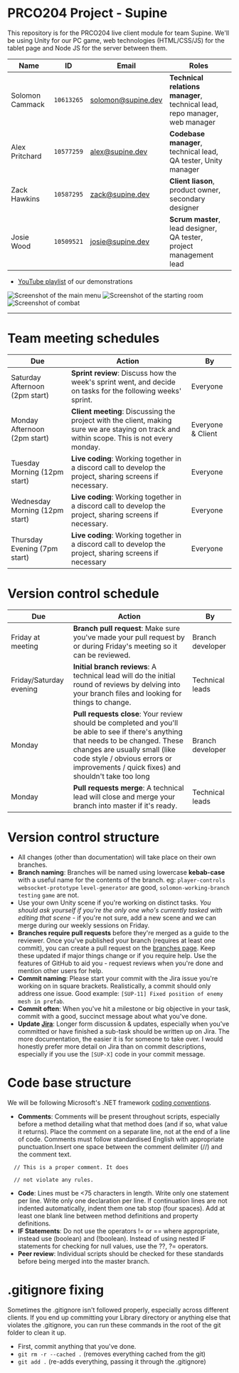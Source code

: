 # PRCO204 Project - Supine
This repository is for the PRCO204 live client module for team Supine. We'll be using Unity for our PC game, web technologies (HTML/CSS/JS) for the tablet page and Node JS for the server between them.

Name|ID|Email|Roles|
---|---|---|---
Solomon Cammack|`10613265`|solomon@supine.dev|**Technical relations manager**, technical lead, repo manager, web manager
Alex Pritchard|`10577259`|alex@supine.dev|**Codebase manager**, technical lead, QA tester, Unity manager
Zack Hawkins|`10587295`|zack@supine.dev|**Client liason**, product owner, secondary designer
Josie Wood|`10509521`|josie@supine.dev|**Scrum master**, lead designer, QA tester, project management lead


- [YouTube playlist](https://www.youtube.com/playlist?list=PL6ksOWkFD7fa1cVO3ClEAlgyDCnsfLo5C) of our demonstrations

![Screenshot of the main menu](https://media.supine.dev/screenshots/Screenshot_139.png)
![Screenshot of the starting room](https://media.supine.dev/screenshots/Screenshot_140.png)
![Screenshot of combat](https://media.supine.dev/screenshots/Screenshot_141.png)

----

# Team meeting schedules
Due|Action|By
---|---|---
Saturday Afternoon (2pm start) | **Sprint review**: Discuss how the week's sprint went, and decide on tasks for the following weeks' sprint.|Everyone
Monday Afternoon (2pm start)|**Client meeting**: Discussing the project with the client, making sure we are staying on track and within scope. This is not every monday. |Everyone & Client
Tuesday Morning (12pm start)|**Live coding**: Working together in a discord call to develop the project, sharing screens if necessary.|Everyone
Wednesday Morning (12pm start)|**Live coding**: Working together in a discord call to develop the project, sharing screens if necessary.|Everyone
Thursday Evening (7pm start)|**Live coding**: Working together in a discord call to develop the project, sharing screens if necessary|Everyone

# Version control schedule
Due|Action|By
---|---|---
Friday at meeting|**Branch pull request**: Make sure you've made your pull request by or during Friday's meeting so it can be reviewed.|Branch developer
Friday/Saturday evening|**Initial branch reviews**: A technical lead will do the initial round of reviews by delving into your branch files and looking for things to change.|Technical leads
Monday|**Pull requests close**: Your review should be completed and you'll be able to see if there's anything that needs to be changed. These changes are usually small (like code style / obvious errors or improvements / quick fixes) and shouldn't take too long|Branch developer
Monday|**Pull requests merge**: A technical lead will close and merge your branch into master if it's ready.|Technical leads

# Version control structure
- All changes (other than documentation) will take place on their own branches.
- **Branch naming**: Branches will be named using lowercase **kebab-case** with a useful name for the contents of the branch. eg: `player-controls` `websocket-prototype` `level-generator` are good, `solomon-working-branch` `testing` `game` are not.
- Use your own Unity scene if you're working on distinct tasks. *You should ask yourself if you're the only one who's currently tasked with editing that scene* - if you're not sure, add a new scene and we can merge during our weekly sessions on Friday.
- **Branches require pull requests** before they're merged as a guide to the reviewer. Once you've published your branch (requires at least one commit), you can create a pull request on the [branches page](https://github.com/Plymouth-University/prco204-supine/branches). Keep these updated if major things change or if you require help. Use the features of GitHub to aid you - request reviews when you're done and mention other users for help.
- **Commit naming**: Please start your commit with the Jira issue you're working on in square brackets. Realistically, a commit should only address one issue. Good example: `[SUP-11] Fixed position of enemy mesh in prefab`.
- **Commit often**: When you've hit a milestone or big objective in your task, commit with a good, succinct message about what you've done.
- **Update [Jira](https://jira.slmn.io/projects/SUP)**: Longer form discussion & updates, especially when you've committed or have finished a sub-task should be written up on Jira. The more documentation, the easier it is for someone to take over. I would honestly prefer more detail on Jira than on commit descriptions, especially if you use the `[SUP-X]` code in your commit message.

# Code base structure
We will be following Microsoft's .NET framework [coding conventions](https://docs.microsoft.com/en-us/dotnet/csharp/programming-guide/inside-a-program/coding-conventions).

- **Comments**: 
Comments will be present throughout scripts, especially before a method detailing what that method does (and if so, what value it returns). Place the comment on a separate line, not at the end of a line of code. Comments must follow standardised English with appropriate punctuation.Insert one space between the comment delimiter (//) and the comment text. 

```
  // This is a proper comment. It does
  
  // not violate any rules.
  ```
  
- **Code**: Lines must be <75 characters in length. Write only one statement per line. Write only one declaration per line. If continuation lines are not indented automatically, indent them one tab stop (four spaces). Add at least one blank line between method definitions and property definitions.
- **IF Statements**: Do not use the operators != or == where appropriate, instead use (boolean) and (!boolean). Instead of using nested IF statements for checking for null values, use the ??, ?= operators.
- **Peer review**: Individual scripts should be checked for these standards before being merged into the master branch.

# .gitignore fixing
Sometimes the .gitignore isn't followed properly, especially across different clients. If you end up committing your Library directory or anything else that violates the .gitignore, you can run these commands in the root of the git folder to clean it up.

- First, commit anything that you've done.
- `git rm -r --cached .` (removes everything cached from the git)
- `git add .` (re-adds everything, passing it through the .gitignore)
